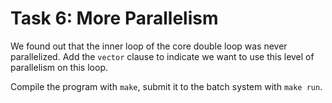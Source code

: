 # Task 6: More Parallelism

We found out that the inner loop of the core double loop was never parallelized. Add the `vector` clause to indicate we want to use this level of parallelism on this loop.

Compile the program with `make`, submit it to the batch system with `make run`.
